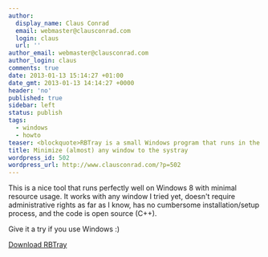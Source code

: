 ```yaml
---
author:
  display_name: Claus Conrad
  email: webmaster@clausconrad.com
  login: claus
  url: ''
author_email: webmaster@clausconrad.com
author_login: claus
comments: true
date: 2013-01-13 15:14:27 +01:00
date_gmt: 2013-01-13 14:14:27 +0000
header: 'no'
published: true
sidebar: left
status: publish
tags:
  - windows
  - howto
teaser: <blockquote>RBTray is a small Windows program that runs in the background and allows almost any window to be minimized to the system tray by right clicking its minimize button.</blockquote>
title: Minimize (almost) any window to the systray
wordpress_id: 502
wordpress_url: http://www.clausconrad.com/?p=502
---
```

This is a nice tool that runs perfectly well on Windows 8 with minimal resource usage. It works with any window I tried yet, doesn't require administrative rights as far as I know, has no cumbersome installation/setup process, and the code is open source (C++).

Give it a try if you use Windows :)

[Download RBTray](https://sourceforge.net/projects/rbtray/)
